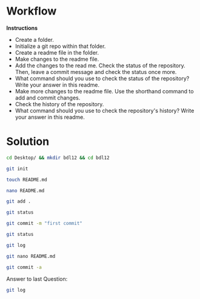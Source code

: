 # Workflow

**Instructions**
* Create a folder.
* Initialize a git repo within that folder.
* Create a readme file in the folder.
* Make changes to the readme file.
* Add the changes to the read me. Check the status of the repository. Then, leave  a commit message and check the status once more. 
* What command should you use to check the status of the repository? Write your answer in this readme. 
* Make more changes to the readme file. Use the shorthand command to add and commit changes.
* Check the history of the repository. 
* What command should you use to check the repository's history? Write your answer in this readme.


# Solution 

```bash
cd Desktop/ && mkdir bdl12 && cd bdl12

git init

touch README.md

nano README.md 

git add .

git status

git commit -m "first commit"

git status

git log

git nano README.md

git commit -a

```

Answer to last Question:

```bash
git log
```
